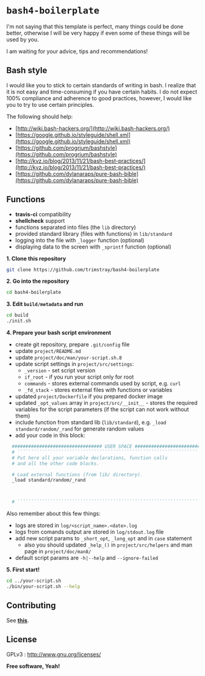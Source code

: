 # `bash4-boilerplate`

I'm not saying that this template is perfect, many things could be done better, otherwise I will be very happy if even some of these things will be used by you.

I am waiting for your advice, tips and recommendations!

## Bash style

I would like you to stick to certain standards of writing in bash. I realize that it is not easy and time-consuming if you have certain habits. I do not expect 100% compliance and adherence to good practices, however, I would like you to try to use certain principles.

The following should help:

- [http://wiki.bash-hackers.org/](http://wiki.bash-hackers.org/)
- [https://google.github.io/styleguide/shell.xml](https://google.github.io/styleguide/shell.xml)
- [https://github.com/progrium/bashstyle](https://github.com/progrium/bashstyle)
- [http://kvz.io/blog/2013/11/21/bash-best-practices/](http://kvz.io/blog/2013/11/21/bash-best-practices/)
- [https://github.com/dylanaraps/pure-bash-bible](https://github.com/dylanaraps/pure-bash-bible)

## Functions

- **travis-ci** compatibility
- **shellcheck** support
- functions separated into files (the `lib` directory)
- provided standard library (files with functions) in `lib/standard`
- logging into the file with `_logger` function (optional)
- displaying data to the screen with `_sprintf` function (optional)

**1. Clone this repository**

```bash
git clone https://github.com/trimstray/bash4-boilerplate
```

**2. Go into the repository**

```bash
cd bash4-boilerplate
```

**3. Edit `build/metadata` and run**

```bash
cd build
./init.sh
```

**4. Prepare your bash script environment**

- create git repository, prepare `.git/config` file
- update `project/README.md`
- update `project/doc/man/your-script.sh.8`
- update script settings in `project/src/settings`:
    - `_version` - set script version
    - `if_root` - if you run your script only for root
    - `commands` - stores external commands used by script, e.g. `curl`
    - `_fd_stack` - stores external files with functions or variables
- updated `project/Dockerfile` if you prepared docker image
- updated `_opt_values` array in `project/src/__init__` - stores the required variables for the script parameters (if the script can not work without them)
- include function from standard lib (`lib/standard`), e.g. `_load standard/random/_rand` for generate random values
- add your code in this block:
```bash
  ################################# USER SPACE #################################
  # ````````````````````````````````````````````````````````````````````````````
  # Put here all your variable declarations, function calls
  # and all the other code blocks.

  # Load external functions (from lib/ directory).
  _load standard/random/_rand



  # ````````````````````````````````````````````````````````````````````````````
```

Also remember about this few things:

- logs are stored in `log/<script_name>.<date>.log`
- logs from comands output are stored in `log/stdout.log` file
- add new script params to `_short_opt`, `_long_opt` and in `case` statement
    - also you should updated `_help_()` in `project/src/helpers` and man page in `project/doc/man8/`
- default script params are `-h|--help` and `--ignore-failed`

**5. First start!**

```bash
cd ../your-script.sh
./bin/your-script.sh --help
```

## Contributing

See **[this](CONTRIBUTING.md)**.

## License

GPLv3 : <http://www.gnu.org/licenses/>

**Free software, Yeah!**
